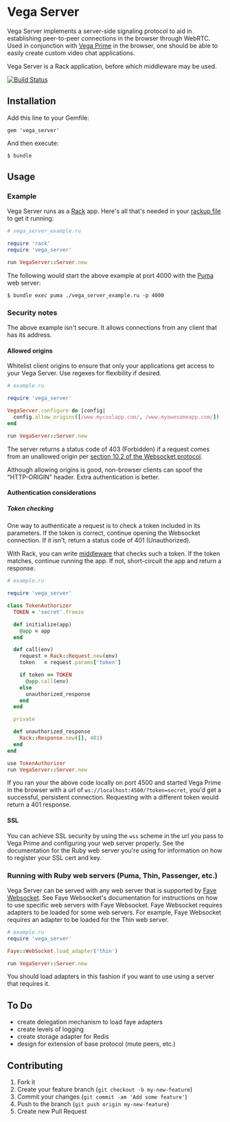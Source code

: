 # Vega Server

Vega Server implements a server-side signaling protocol to aid
in establishing peer-to-peer connections in the browser through
WebRTC. Used in conjunction with
[Vega Prime](https://github.com/davejachimiak/vega-prime) in the
browser, one should be able to easily create custom video chat
applications.

Vega Server is a Rack application, before which middleware may be used.

[![Build Status](https://travis-ci.org/davejachimiak/vega_server.svg?branch=master)](https://travis-ci.org/davejachimiak/vega_server)

## Installation

Add this line to your Gemfile:

    gem 'vega_server'

And then execute:

    $ bundle

## Usage

### Example

Vega Server runs as a [Rack](https://github.com/rack/rack) app.
Here's all that's needed in your [rackup file](https://github.com/rack/rack/wiki/%28tutorial%29-rackup-howto)
to get it running:

```ruby
# vega_server_example.ru

require 'rack'
require 'vega_server'

run VegaServer::Server.new
```

The following would start the above example at port 4000 with the
[Puma](https://github.com/puma/puma) web server:
```shell
$ bundle exec puma ./vega_server_example.ru -p 4000
```

### Security notes

The above example isn't secure.
It allows connections from any client that has its address.

#### Allowed origins

Whitelist client origins to ensure that only your applications
get access to your Vega Server. Use regexes for flexibility if desired.

```ruby
# example.ru

require 'vega_server'

VegaServer.configure do |config|
  config.allow_origins([/www.mycoolapp.com/, /www.myawesomeapp.com/])
end

run VegaServer::Server.new
```

The server returns a status code of 403 (Forbidden) if a request comes
from an unallowed origin per
[section 10.2 of the Websocket protocol](http://tools.ietf.org/html/rfc6455#section-10.2).

Although allowing origins is good, non-browser clients can spoof the "HTTP-ORIGIN" header.
Extra authentication is better.

#### Authentication considerations

##### Token checking

One way to authenticate a request is to check a token included in its parameters.
If the token is correct, continue opening the Websocket connection.
If it isn't, return a status code of 401 (Unauthorized).

With Rack, you can write
[middleware](http://www.amberbit.com/blog/2011/07/13/introduction-to-rack-middleware/)
that checks such a token.
If the token matches, continue running the app.
If not, short-circuit the app and return a response.

```ruby
# example.ru

require 'vega_server'

class TokenAuthorizer
  TOKEN = 'secret'.freeze

  def initialize(app)
    @app = app
  end

  def call(env)
    request = Rack::Request.new(env)
    token   = request.params['token']

    if token == TOKEN
      @app.call(env) 
    else
      unauthorized_response
    end
  end

  private

  def unauthorized_response
    Rack::Response.new([], 401)
  end
end

use TokenAuthorizer
run VegaServer::Server.new
```

If you ran your the above code locally on port 4500
and started Vega Prime in the browser with a url
of `ws://localhost:4500/?token=secret`, you'd get
a successful, persistent connection. Requesting with
a different token would return a 401 response.

#### SSL

You can achieve SSL security by using the `wss` scheme in the url
you pass to Vega Prime and configuring your web server properly.
See the documentation for the Ruby web server you're using for
information on how to register your SSL cert and key.

### Running with Ruby web servers (Puma, Thin, Passenger, etc.)

Vega Server can be served with any web server that is supported by
[Faye Websocket](https://github.com/faye/faye-websocket-ruby).
See Faye Websocket's documentation for instructions on how to
use specific web servers with Faye Websocket. Faye Websocket requires
adapters to be loaded for some web servers. For example, Faye Websocket
requires an adapter to be loaded for the Thin web server.

```ruby
# example.ru
require 'vega_server'

Faye::WebSocket.load_adapter('thin')

run VegaServer::Server.new
```

You should load adapters in this fashion if you want to use
using a server that requires it. 

## To Do

* create delegation mechanism to load faye adapters
* create levels of logging
* create storage adapter for Redis
* design for extension of base protocol (mute peers, etc.)

## Contributing

1. Fork it
2. Create your feature branch (`git checkout -b my-new-feature`)
3. Commit your changes (`git commit -am 'Add some feature'`)
4. Push to the branch (`git push origin my-new-feature`)
5. Create new Pull Request
